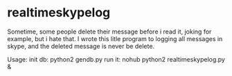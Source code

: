 realtimeskypelog
================

Sometime, some people delete their message before i read it, joking for example, but i hate that. I wrote this litle program to logging all messages in skype, and the deleted message is never be delete.

Usage:
    init db:
        python2 gendb.py
    run it:
        nohub python2 realtimeskypelog.py &


